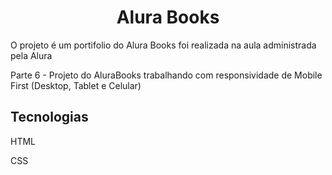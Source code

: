 <h1 align="center">Alura Books</h1>

<p>O projeto é um portifolio do Alura Books foi realizada na aula administrada pela Alura</p>

<p>Parte 6 - Projeto do AluraBooks trabalhando com responsividade de Mobile First (Desktop, Tablet e Celular)</p>

<h2>Tecnologias</h2>
<p>HTML</p>
<p>CSS</p>